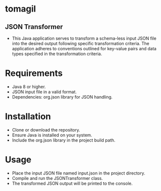 # tomagil
## JSON Transformer

- This Java application serves to transform a schema-less input JSON file into the desired output following specific transformation criteria. The application adheres to conventions outlined for key-value pairs and data types specified in the transformation criteria.

# Requirements
- Java 8 or higher.
- JSON input file in a valid format.
- Dependencies: org.json library for JSON handling.
# Installation
- Clone or download the repository.
- Ensure Java is installed on your system.
- Include the org.json library in the project build path.
# Usage
- Place the input JSON file named input.json in the project directory.
- Compile and run the JSONTransformer class.
- The transformed JSON output will be printed to the console.

